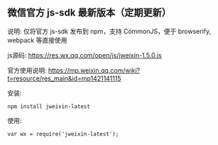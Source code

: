微信官方 js-sdk 最新版本（定期更新）
----

说明: 仅将官方 js-sdk 发布到 npm，支持 CommonJS，便于 browserify, webpack 等直接使用

js源码: https://res.wx.qq.com/open/js/jweixin-1.5.0.js

官方使用说明: https://mp.weixin.qq.com/wiki?t=resource/res_main&id=mp1421141115

安装:
    
    npm install jweixin-latest
    
使用:
    
    var wx = require('jweixin-latest');

